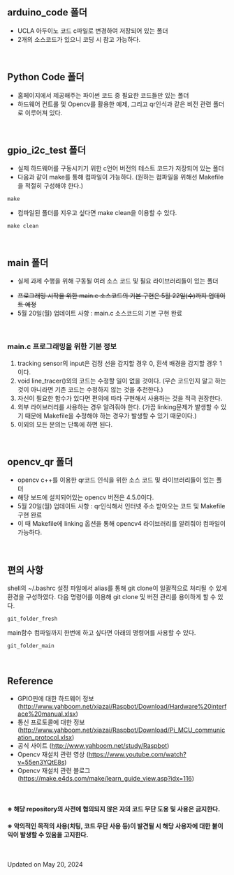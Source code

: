 
## arduino_code 폴더
* UCLA 아두이노 코드 c파일로 변경하여 저장되어 있는 폴더 
* 2개의 소스코드가 있으니 코딩 시 참고 가능하다.
</br>

## Python Code 폴더
* 홈페이지에서 제공해주는 파이썬 코드 중 필요한 코드들만 있는 폴더
* 하드웨어 컨트롤 및 Opencv를 활용한 예제, 그리고 qr인식과 같은 비전 관련 폴더로 이루어져 있다.
</br>

## gpio_i2c_test 폴더
* 실제 하드웨어를 구동시키기 위한 c언어 버전의 테스트 코드가 저장되어 있는 폴더
* 다음과 같이 make를 통해 컴파일이 가능하다. (원하는 컴파일을 위해선 Makefile을 적절히 구성해야 한다.)
<pre><code>make</code></pre>
* 컴파일된 폴더를 지우고 싶다면 make clean을 이용할 수 있다.
<pre><code>make clean</code></pre>
</br>

## main 폴더
* 실제 과제 수행을 위해 구동될 여러 소스 코드 및 필요 라이브러리들이 있는 폴더
+ ~~프로그래밍 시작을 위한 main.c 소스코드의 기본 구현은 5월 22일(수)까지 업데이트 예정~~
+ 5월 20일(월) 업데이트 사항 : main.c 소스코드의 기본 구현 완료
</br>

### main.c 프로그래밍을 위한 기본 정보
1. tracking sensor의 input은 검정 선을 감지할 경우 0, 흰색 배경을 감지할 경우 1이다.
2. void line_tracer()외의 코드는 수정할 일이 없을 것이다. (무슨 코드인지 알고 하는 것이 아니라면 기존 코드는 수정하지 않는 것을 추천한다.)
3. 자신이 필요한 함수가 있다면 편의에 따라 구현해서 사용하는 것을 적극 권장한다.
4. 외부 라이브러리를 사용하는 경우 알려줘야 한다. (가끔 linking문제가 발생할 수 있기 때문에 Makefile을 수정해야 하는 경우가 발생할 수 있기 때문이다.)
5. 이외의 모든 문의는 단톡에 하면 된다.
</br>

## opencv_qr 폴더
* opencv c++를 이용한 qr코드 인식을 위한 소스 코드 및 라이브러리들이 있는 폴더
* 해당 보드에 설치되어있는 opencv 버전은 4.5.0이다.
* 5월 20일(월) 업데이트 사항 : qr인식해서 인터넷 주소 받아오는 코드 및 Makefile 구현 완료
* 이 때 Makefile에 linking 옵션을 통해 opencv4 라이브러리를 알려줘야 컴파일이 가능하다.
</br>

## 편의 사항
shell의 ~/.bashrc 설정 파일에서 alias를 통해 git clone이 일괄적으로 처리될 수 있게 환경을 구성하였다.
다음 명령어를 이용해 git clone 및 버전 관리를 용이하게 할 수 있다.
<pre><code>git_folder_fresh</code></pre>
main함수 컴파일까지 한번에 하고 싶다면 아래의 명령어를 사용할 수 있다.
<pre><code>git_folder_main</code></pre>
</br>

## Reference
* GPIO핀에 대한 하드웨어 정보 (http://www.yahboom.net/xiazai/Raspbot/Download/Hardware%20interface%20manual.xlsx)
* 통신 프로토콜에 대한 정보 (http://www.yahboom.net/xiazai/Raspbot/Download/Pi_MCU_communication_protocol.xlsx)
* 공식 사이트 (http://www.yahboom.net/study/Raspbot)
* Opencv 재설치 관련 영상 (https://www.youtube.com/watch?v=55en3YQtE8s)
* Opencv 재설치 관련 블로그 (https://make.e4ds.com/make/learn_guide_view.asp?idx=116)
<br/>
 
#### ※ 해당 repository의 사전에 협의되지 않은 자의 코드 무단 도용 및 사용은 금지한다. 
#### ※ 악의적인 목적의 사용(치팅, 코드 무단 사용 등)이 발견될 시 해당 사용자에 대한 불이익이 발생할 수 있음을 고지한다.
<br/>

Updated on May 20, 2024
